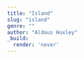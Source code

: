 ```yaml
---
title: "Island"
slug: "island"
genre: ""
author: "Aldous Huxley"
_build:
  render: 'never'
---
```


